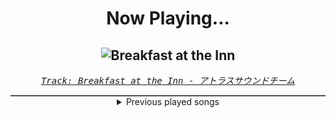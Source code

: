 <div align="center"> 
<h1>Now Playing...</h1>

![Breakfast at the Inn](https://i.scdn.co/image/ab67616d00001e0241a73c0f0c04229406a9e3bb)
--
_<samp><a href="https://open.spotify.com/track/6fWsXY0DTXQf6mLzs3qq2J">Track: Breakfast at the Inn - アトラスサウンドチーム</a></samp>_

<div style="border: 1px #4B5054 solid"></div>
<details>
  <summary>
    Previous played songs
  </summary>
  <table>
    <thead>
      <tr>
        <th>
          Artist
        </th>
        <th>
          Song
        </th>
        <th>
          Link
        </th>
      </tr>
    </thead>
    <tbody>
      <tr><td>アトラスサウンドチーム</td><td>Breakfast at the Inn</td><td><a href="https://open.spotify.com/track/6fWsXY0DTXQf6mLzs3qq2J">https://open.spotify.com/track/6fWsXY0DTXQf6mLzs3qq2J</a></td></tr><tr><td>本良敬典（長現山妙常寺）</td><td>Traversing the Wastes</td><td><a href="https://open.spotify.com/track/0xz0qPwrroAENf2aWLK0sZ">https://open.spotify.com/track/0xz0qPwrroAENf2aWLK0sZ</a></td></tr><tr><td>グローリー・コーラス・トウキョウ</td><td>Call of Magic</td><td><a href="https://open.spotify.com/track/49u3mTAesSnFpAAOkqhlPU">https://open.spotify.com/track/49u3mTAesSnFpAAOkqhlPU</a></td></tr><tr><td>本良敬典（長現山妙常寺）</td><td>Prelude to a Heroic Tale</td><td><a href="https://open.spotify.com/track/3mZNZxBjSAlrVZ8TWPU3CK">https://open.spotify.com/track/3mZNZxBjSAlrVZ8TWPU3CK</a></td></tr><tr><td>グローリー・コーラス・トウキョウ</td><td>Devastated Fortress</td><td><a href="https://open.spotify.com/track/5XpcUkoCcbeCXL4tKIenoV">https://open.spotify.com/track/5XpcUkoCcbeCXL4tKIenoV</a></td></tr><tr><td>Kordhell</td><td>HALLUCINATIONS</td><td><a href="https://open.spotify.com/track/13iBe1BkoUO7yoq3A6xNxM">https://open.spotify.com/track/13iBe1BkoUO7yoq3A6xNxM</a></td></tr><tr><td>Ovtlier</td><td>Warriors - Remix</td><td><a href="https://open.spotify.com/track/20DUaq2XkAzIgqB5ca9k6G">https://open.spotify.com/track/20DUaq2XkAzIgqB5ca9k6G</a></td></tr><tr><td>Ovtlier</td><td>Warriors - Remix</td><td><a href="https://open.spotify.com/track/20DUaq2XkAzIgqB5ca9k6G">https://open.spotify.com/track/20DUaq2XkAzIgqB5ca9k6G</a></td></tr><tr><td>Self Deception</td><td>Matthew McConaughey</td><td><a href="https://open.spotify.com/track/5C8tgWnHBJsFbJlWyTDtit">https://open.spotify.com/track/5C8tgWnHBJsFbJlWyTDtit</a></td></tr><tr><td>Self Deception</td><td>Dead Water</td><td><a href="https://open.spotify.com/track/14B2YKkff6RV2PZfB51BHk">https://open.spotify.com/track/14B2YKkff6RV2PZfB51BHk</a></td></tr><tr><td>Self Deception</td><td>Blood & Scars</td><td><a href="https://open.spotify.com/track/2dwSUBlJW9qzI2TK0XuCto">https://open.spotify.com/track/2dwSUBlJW9qzI2TK0XuCto</a></td></tr><tr><td>Self Deception</td><td>The Great Escape</td><td><a href="https://open.spotify.com/track/1ItXKdHT2pgzNz3zIGHBoE">https://open.spotify.com/track/1ItXKdHT2pgzNz3zIGHBoE</a></td></tr><tr><td>Self Deception</td><td>Kallocain</td><td><a href="https://open.spotify.com/track/7G4jB5I3GzfAdPPRZr0uN1">https://open.spotify.com/track/7G4jB5I3GzfAdPPRZr0uN1</a></td></tr><tr><td>Liotta Seoul</td><td>When I'm Dead</td><td><a href="https://open.spotify.com/track/2kKdUQ3awNwDxivN3zFsbd">https://open.spotify.com/track/2kKdUQ3awNwDxivN3zFsbd</a></td></tr><tr><td>Breaking Benjamin</td><td>Awaken</td><td><a href="https://open.spotify.com/track/7hr0WyhqQxrK3SQ9ZQxjTu">https://open.spotify.com/track/7hr0WyhqQxrK3SQ9ZQxjTu</a></td></tr><tr><td>As I Lay Dying</td><td>We Are The Dead (feat. Alex Terrible, Tom Barber)</td><td><a href="https://open.spotify.com/track/2CqCUEEiFzbvx87W9NnySo">https://open.spotify.com/track/2CqCUEEiFzbvx87W9NnySo</a></td></tr><tr><td>As I Lay Dying</td><td>Whitewashed Tomb</td><td><a href="https://open.spotify.com/track/5rzGUSkw2flmjqDa0JiBvO">https://open.spotify.com/track/5rzGUSkw2flmjqDa0JiBvO</a></td></tr><tr><td>As I Lay Dying</td><td>Whitewashed Tomb</td><td><a href="https://open.spotify.com/track/5rzGUSkw2flmjqDa0JiBvO">https://open.spotify.com/track/5rzGUSkw2flmjqDa0JiBvO</a></td></tr><tr><td>ONE OK ROCK</td><td>Dystopia - Japanese Version</td><td><a href="https://open.spotify.com/track/7jwThcYUFLCeooEeEubaNp">https://open.spotify.com/track/7jwThcYUFLCeooEeEubaNp</a></td></tr><tr><td>Fehring Grau</td><td>Out</td><td><a href="https://open.spotify.com/track/78kzwPrsujXOZerfci3bWy">https://open.spotify.com/track/78kzwPrsujXOZerfci3bWy</a></td></tr>
    </tbody>
  </table>
</details>

</div>
